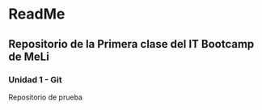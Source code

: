 # ReadMe

## Repositorio de la Primera clase del IT Bootcamp de MeLi

### Unidad 1 - Git

Repositorio de prueba 
